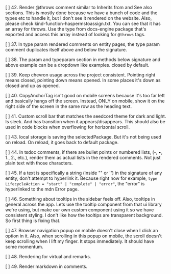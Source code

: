 [ ] 42. Render @throws comment similar to Inherits from and See also sections. This is mostly done because we have a bunch of code and the types etc to handle it, but I don't see it rendered on the website. Also, please check kind-function-haspermstoassign.txt. You can see that it has an array for throws. Use the type from docs-engine package that's exported and access this array instead of looking for `@throws` tags.

[ ] 37. In type param rendered comments on entity pages, the type param comment duplicates itself above and below the signature.

[ ] 38. The param and typeparam section in methods below signature and above example can be a dropdown like examples. closed by default.

[ ] 39. Keep chevron usage across the project consistent. Pointing right means closed, pointing down means opened. In some places it's down as closed and up as opened.

[ ] 40. CopyAnchorTag isn't good on mobile screens because it's too far left and basically hangs off the screen. Instead, ONLY on mobile, show it on the right side of the screen in the same row as the heading text.

[ ] 41. Custom scroll bar that matches the seedcord theme for dark and light. Is sleek. And has transition when it appears/disappears. This should also be used in code blocks when overflowing for horizontal scroll.

[ ] 43. local storage is saving the selectedPackage. But it's not being used on reload. On reload, it goes back to default package.

[ ] 44. In tsdoc comments, if there are bullet points or numbered lists, (-, •, 1., 2., etc.), render them as actual lists in the rendered comments. Not just plain text with those characters.

[ ] 45. If a text is specifically a string (inside "" or '') in the signature of any entity, don't attempt to hyperlink it. Because right now for example, `type LifecycleAction = "start" | "complete" | "error"`, the "error" is hyperlinked to the mdn Error page.

[ ] 46. Something about tooltips in the sidebar feels off. Also, tooltips in general across the app. Lets use the tooltip component from that ui library we're using, but make our own custom component using it so we have consistent styling. I don't like how the tooltips are transparent background. So first thing is fixing that.

[ ] 47. Browser navigation popup on mobile doesn't close when I click an option in it. Also, when scrolling in this popup on mobile, the scroll doesn't keep scrolling when I lift my finger. It stops immediately. It should have some momentum.

[ ] 48. Rendering for virtual and remarks.

[ ] 49. Render markdown in comments.
